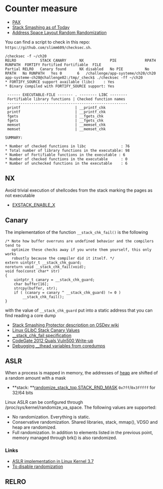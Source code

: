 # Counter measure

 - [PAX](https://pax.grsecurity.net/)
 - [Stack Smashing as of Today](https://www.blackhat.com/presentations/bh-europe-09/Fritsch/Blackhat-Europe-2009-Fritsch-Bypassing-aslr-slides.pdf)
 - [Address Space Layout Random Randomization](http://security.cs.rpi.edu/courses/binexp-spring2015/lectures/15/09_lecture.pdf)

You can find a script to check in this repo: ``https://github.com/slimm609/checksec.sh``.

```
/checksec -f ~/ch20
RELRO           STACK CANARY      NX            PIE             RPATH      RUNPATH	FORTIFY	Fortified Fortifiable  FILE
Partial RELRO   Canary found      NX disabled   No PIE          No RPATH   No RUNPATH   Yes	0		6	/challenge/app-systeme/ch20/ch20
app-systeme-ch20@challenge02:/tmp/_check$ ./checksec -ff ~/ch20
* FORTIFY_SOURCE support available (libc)    : Yes
* Binary compiled with FORTIFY_SOURCE support: Yes

 ------ EXECUTABLE-FILE ------- . -------- LIBC --------
 Fortifiable library functions | Checked function names
 -------------------------------------------------------
 printf                         | __printf_chk
 printf                         | __printf_chk
 fgets                          | __fgets_chk
 fgets                          | __fgets_chk
 memset                         | __memset_chk
 memset                         | __memset_chk

SUMMARY:

* Number of checked functions in libc                : 76
* Total number of library functions in the executable: 98
* Number of Fortifiable functions in the executable : 6
* Number of checked functions in the executable      : 0
* Number of unchecked functions in the executable    : 6

```

## NX

Avoid trivial execution of shellcodes from the stack marking the pages as not executable

 - [EXSTACK_ENABLE_X](http://lxr.free-electrons.com/ident?v=3.18;i=EXSTACK_ENABLE_X)

## Canary

The implementation of the function ``__stack_chk_fail()`` is the following

```
/* Note how buffer overruns are undefined behavior and the compilers tend to
   optimize these checks away if you wrote them yourself, this only works
   robustly because the compiler did it itself. */
extern uintptr_t __stack_chk_guard;
noreturn void __stack_chk_fail(void);
void foo(const char* str)
{
    uintptr_t canary = __stack_chk_guard;
    char buffer[16];
    strcpy(buffer, str);
    if ( (canary = canary ^ __stack_chk_guard) != 0 )
        __stack_chk_fail();
}
```

with the value of ``__stack_chk_guard`` put into a static address that you can find
reading a core dump

 - [Stack Smashing Protector description on OSDev wiki](http://wiki.osdev.org/Stack_Smashing_Protector)
 - [Linux GLibC Stack Canary Values](https://xorl.wordpress.com/2010/10/14/linux-glibc-stack-canary-values/)
 - [__stack_chk_fail specification](http://refspecs.linux-foundation.org/LSB_4.1.0/LSB-Core-generic/LSB-Core-generic/libc---stack-chk-fail-1.html)
 - [CodeGate 2012 Quals Vuln500 Write-up](http://mslc.ctf.su/wp/codegate-2012-quals-vuln500-write-up/)
 - [Debugging __thead variables from coredumps](https://www.technovelty.org/linux/debugging-__thead-variables-from-coredumps.html)


## ASLR

When a process is mapped in memory, the addresses of 
[heap](http://lxr.free-electrons.com/ident?v=3.18;i=arch_randomize_brk)
are shifted of a random amount with a mask

 - **stack: **[randomize_stack_top](http://lxr.free-electrons.com/ident?v=3.18;i=randomize_stack_top),[STACK_RND_MASK](http://lxr.free-electrons.com/ident?v=3.18;i=STACK_RND_MASK) ``0x7ff``/``0x3fffff`` for 32/64 bits

Linux ASLR can be configured through /proc/sys/kernel/randomize_va_space. The following values are supported:

 - No randomization. Everything is static.
 - Conservative randomization. Shared libraries, stack, mmap(), VDSO and heap are randomized.
 - Full randomization. In addition to elements listed in the previous point, memory managed through brk() is also randomized.

### Links

 - [ASLR implementation in Linux Kernel 3.7](http://shell-storm.org/blog/ASLR-implementation-in-Linux-Kernel-3.7/)
 - [To disable randomization](https://gcc.gnu.org/wiki/Randomization)

## RELRO


